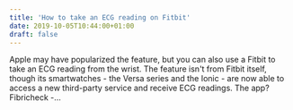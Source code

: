 ```yaml
---
title: 'How to take an ECG reading on Fitbit'
date: 2019-10-05T10:44:00+01:00
draft: false
---
```


Apple may have popularized the feature, but you can also use a Fitbit to take an ECG reading from the wrist. The feature isn't from Fitbit itself, though its smartwatches - the Versa series and the Ionic - are now able to access a new third-party service and receive ECG readings. The app? Fibricheck -…